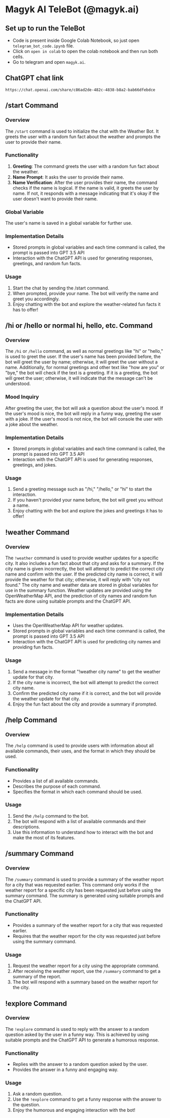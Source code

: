 # Magyk AI TeleBot (@magyk.ai)

## Set up to run the TeleBot
- Code is present inside Google Colab Notebook, so just open `telegram_bot_code.ipynb` file.
- Click on `open in colab` to open the colab notebook and then run both cells.
- Go to telegram and open `magyk.ai`.

## ChatGPT chat link
`https://chat.openai.com/share/c86ad2de-482c-4838-b8a2-bab66dfebdce`

## /start Command

### Overview
The `/start` command is used to initialize the chat with the Weather Bot. It greets the user with a random fun fact about the weather and prompts the user to provide their name.

### Functionality
1. **Greeting**: The command greets the user with a random fun fact about the weather.
2. **Name Prompt**: It asks the user to provide their name.
3. **Name Verification**: After the user provides their name, the command checks if the name is logical. If the name is valid, it greets the user by name. If not, it responds with a message indicating that it's okay if the user doesn't want to provide their name.

### Global Variable
The user's name is saved in a global variable for further use.

### Implementation Details
- Stored prompts in global variables and each time command is called, the prompt is passed into GPT 3.5 API
- Interaction with the ChatGPT API is used for generating responses, greetings, and random fun facts.

### Usage
1. Start the chat by sending the /start command.
2. When prompted, provide your name. The bot will verify the name and greet you accordingly.
3. Enjoy chatting with the bot and explore the weather-related fun facts it has to offer!

## /hi or /hello or normal hi, hello, etc. Command

### Overview
The `/hi` or `/hello` command, as well as normal greetings like "hi" or "hello," is used to greet the user. If the user's name has been provided before, the bot will greet the user by name; otherwise, it will greet the user without a name. Additionally, for normal greetings and other text like "how are you" or "bye," the bot will check if the text is a greeting. If it is a greeting, the bot will greet the user; otherwise, it will indicate that the message can't be understood.

### Mood Inquiry
After greeting the user, the bot will ask a question about the user's mood. If the user's mood is nice, the bot will reply in a funny way, greeting the user with a joke. If the user's mood is not nice, the bot will console the user with a joke about the weather.

### Implementation Details
- Stored prompts in global variables and each time command is called, the prompt is passed into GPT 3.5 API
- Interaction with the ChatGPT API is used for generating responses, greetings, and jokes.

### Usage
1. Send a greeting message such as "/hi," "/hello," or "hi" to start the interaction.
2. If you haven't provided your name before, the bot will greet you without a name.
3. Enjoy chatting with the bot and explore the jokes and greetings it has to offer!

## !weather Command

### Overview
The `!weather` command is used to provide weather updates for a specific city. It also includes a fun fact about that city and asks for a summary. If the city name is given incorrectly, the bot will attempt to predict the correct city name and confirm with the user. If the predicted city name is correct, it will provide the weather for that city; otherwise, it will reply with "city not found." The city name and weather data are stored in global variables for use in the summary function. Weather updates are provided using the OpenWeatherMap API, and the prediction of city names and random fun facts are done using suitable prompts and the ChatGPT API.

### Implementation Details
- Uses the OpenWeatherMap API for weather updates.
- Stored prompts in global variables and each time command is called, the prompt is passed into GPT 3.5 API
- Interaction with the ChatGPT API is used for predicting city names and providing fun facts.

### Usage
1. Send a message in the format "!weather city name" to get the weather update for that city.
2. If the city name is incorrect, the bot will attempt to predict the correct city name.
3. Confirm the predicted city name if it is correct, and the bot will provide the weather update for that city.
4. Enjoy the fun fact about the city and provide a summary if prompted.

## /help Command

### Overview
The `/help` command is used to provide users with information about all available commands, their uses, and the format in which they should be used.

### Functionality
- Provides a list of all available commands.
- Describes the purpose of each command.
- Specifies the format in which each command should be used.

### Usage
1. Send the `/help` command to the bot.
2. The bot will respond with a list of available commands and their descriptions.
3. Use this information to understand how to interact with the bot and make the most of its features.

## /summary Command

### Overview
The `/summary` command is used to provide a summary of the weather report for a city that was requested earlier. This command only works if the weather report for a specific city has been requested just before using the summary command. The summary is generated using suitable prompts and the ChatGPT API.

### Functionality
- Provides a summary of the weather report for a city that was requested earlier.
- Requires that the weather report for the city was requested just before using the summary command.

### Usage
1. Request the weather report for a city using the appropriate command.
2. After receiving the weather report, use the `/summary` command to get a summary of the report.
3. The bot will respond with a summary based on the weather report for the city.

## !explore Command

### Overview
The `!explore` command is used to reply with the answer to a random question asked by the user in a funny way. This is achieved by using suitable prompts and the ChatGPT API to generate a humorous response.

### Functionality
- Replies with the answer to a random question asked by the user.
- Provides the answer in a funny and engaging way.

### Usage
1. Ask a random question.
2. Use the `!explore` command to get a funny response with the answer to the question.
3. Enjoy the humorous and engaging interaction with the bot!




